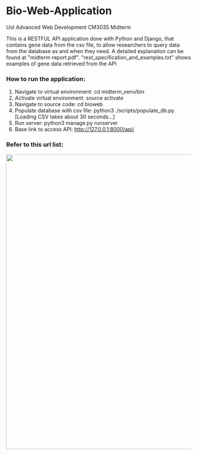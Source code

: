 # Bio-Web-Application
Uol Advanced Web Development CM3035 Midterm

This is a RESTFUL API application done with Python and Django, that contains gene data from the csv file, to allow researchers to query data from the database as and when they need. 
A detailed explanation can be found at "midterm report.pdf". "rest_specification_and_examples.txt" shows examples of gene data retrieved from the API

### How to run the application:
1) Navigate to virtual environment: cd midterm_venv/bin
2) Activate virtual environment: source activate
3) Navigate to source code: cd bioweb
4) Populate database with csv file: python3 ./scripts/populate_db.py     [Loading CSV takes about 30 seconds...]
5) Run server: python3 manage.py runserver
6) Base link to access API: http://127.0.0.1:8000/api/

### Refer to this url list:
<kbd><img src="https://user-images.githubusercontent.com/62084317/226915788-a155c1ed-0235-4ff9-a530-f29bfaa9a59d.png" width="800"></kbd>
<br><br><br>

